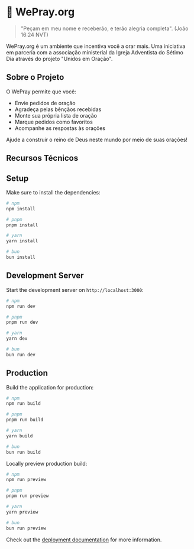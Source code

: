 # 🙏 WePray.org

> "Peçam em meu nome e receberão, e terão alegria completa". (João 16:24 NVT)

WePray.org é um ambiente que incentiva você a orar mais. Uma iniciativa em parceria com a associação ministerial da Igreja Adventista do Sétimo Dia através do projeto "Unidos em Oração".

## Sobre o Projeto

O WePray permite que você:
- Envie pedidos de oração
- Agradeça pelas bênçãos recebidas
- Monte sua própria lista de oração
- Marque pedidos como favoritos
- Acompanhe as respostas às orações

Ajude a construir o reino de Deus neste mundo por meio de suas orações!

## Recursos Técnicos

## Setup

Make sure to install the dependencies:

```bash
# npm
npm install

# pnpm
pnpm install

# yarn
yarn install

# bun
bun install
```

## Development Server

Start the development server on `http://localhost:3000`:

```bash
# npm
npm run dev

# pnpm
pnpm run dev

# yarn
yarn dev

# bun
bun run dev
```

## Production

Build the application for production:

```bash
# npm
npm run build

# pnpm
pnpm run build

# yarn
yarn build

# bun
bun run build
```

Locally preview production build:

```bash
# npm
npm run preview

# pnpm
pnpm run preview

# yarn
yarn preview

# bun
bun run preview
```

Check out the [deployment documentation](https://nuxt.com/docs/getting-started/deployment) for more information.
